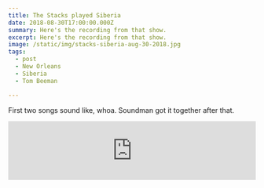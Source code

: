 ```yaml
---
title: The Stacks played Siberia
date: 2018-08-30T17:00:00.000Z
summary: Here's the recording from that show.
excerpt: Here's the recording from that show.
image: /static/img/stacks-siberia-aug-30-2018.jpg
tags:
  - post 
  - New Orleans
  - Siberia
  - Tom Beeman

---
```


First two songs sound like, whoa. Soundman got it together after that.

<iframe style="border: 0; width: 100%; height: 120px;" src="https://bandcamp.com/EmbeddedPlayer/album=873450142/size=large/bgcol=ffffff/linkcol=2ebd35/tracklist=false/artwork=small/transparent=true/" seamless><a href="https://thestacksnola.bandcamp.com/album/live-at-siberia-august-30-2018">Live at Siberia August 30, 2018 by The Stacks</a></iframe>
